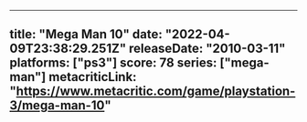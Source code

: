 
---
title: "Mega Man 10"
date: "2022-04-09T23:38:29.251Z"
releaseDate: "2010-03-11"
platforms: ["ps3"]
score: 78
series: ["mega-man"]
metacriticLink: "https://www.metacritic.com/game/playstation-3/mega-man-10"
---
